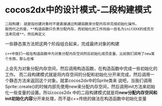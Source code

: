 cocos2dx中的设计模式-二段构建模式
====

    二段构建: 就是指创建对象时不是直接通过构建函数来分配内存并完成初始化操作。
    取而代之的是，**构造函数只负责分配内存，而初始化的工作则由一些名为initXXX的成员方法来完成**。然后再定义
一些静态类方法把这两个阶段组合起来，完成最终对象的构建<br>

    c++中我们一般在构造函数中为对象分配内存空间然后初始化成员变量，比如我们调用了new某个东西，那么在堆
上会先为对象分配内存空间，然后调用构造函数，在构造函数中完成一些初始化的工作。
    而二段构建模式就是将内存空间的分配和初始化分开来完成，然后调用一个静态方法来返回这个对象。就拿cocos2dx中的Sprite类来
说吧，当我们调用Sprite::create()的时候内部先使用new来分配内存空间，然后调用init方法来初始化一些变量的设置。所以cocos2dx
中的二段构建模式就是将**new分配内存空间和init初始化内容**分开来处理，而不是c++传统的做法在构造函数中初始化变量<br>

